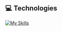 
## 💻 Technologies
[![My Skills](https://skillicons.dev/icons?i=python,kubernetes,docker,git,ansible,openstack,aws,azure,jenkins,django,nextjs,spring,nodejs,react,angular,java,cpp)](https://skillicons.dev)




